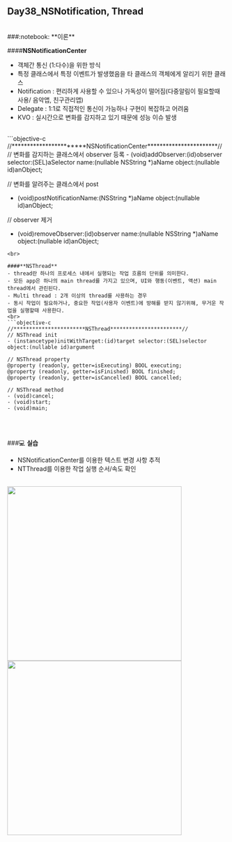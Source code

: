 Day38_NSNotification, Thread
--
<br>
###:notebook: **이론**

####**NSNotificationCenter**
- 객체간 통신 (1:다수)을 위한 방식
- 특정 클래스에서 특정 이벤트가 발생했음을 타 클래스의 객체에게 알리기 위한 클래스
- Notification : 편리하게 사용할 수 있으나 가독성이 떨어짐(다중알림이 필요할때 사용/ 음악앱, 친구관리앱)
- Delegate : 1:1로 직접적인 통신이 가능하나 구현이 복잡하고 어려움
- KVO : 실시간으로 변화를 감지하고 있기 때문에 성능 이슈 발생
<br>
```objective-c
//***********************NSNotificationCenter***********************//
// 변화를 감지하는 클래스에서 observer 등록
- (void)addObserver:(id)observer   
selector:(SEL)aSelector 
name:(nullable NSString *)aName 
object:(nullable id)anObject;

// 변화를 알려주는 클래스에서 post
- (void)postNotificationName:(NSString *)aName object:(nullable id)anObject;

// observer 제거
- (void)removeObserver:(id)observer name:(nullable NSString *)aName object:(nullable id)anObject;
```
<br>

####**NSThread**
- thread란 하나의 프로세스 내에서 실행되는 작업 흐름의 단위를 의미한다.
- 모든 app은 하나의 main thread를 가지고 있으며, UI와 행동(이벤트, 액션) main thread에서 관린된다.
- Multi thread : 2개 이상의 thread를 사용하는 경우
- 동시 작업이 필요하거나, 중요한 작업(사용자 이벤트)에 방해를 받지 않기위해, 무거운 작업을 실행할때 사용한다.
<br>
```objective-c
//***********************NSThread***********************//
// NSThread init
- (instancetype)initWithTarget:(id)target selector:(SEL)selector object:(nullable id)argument

// NSThread property
@property (readonly, getter=isExecuting) BOOL executing;
@property (readonly, getter=isFinished) BOOL finished;
@property (readonly, getter=isCancelled) BOOL cancelled;

// NSThread method
- (void)cancel;
- (void)start;
- (void)main;
```
<br>
<br>

###:computer: **실습**
- NSNotificationCenter를 이용한 텍스트 변경 사항 추적
- NTThread를 이용한 작업 실행 순서/속도 확인


<br>
<img src="https://github.com/MijeongJeon/FAST-CAMPUS_iOS-SCHOOL/blob/master/Daily Study/images/Day38_160616(NSNotification)1.png?" width="400px" />

<br>
<img src="https://github.com/MijeongJeon/FAST-CAMPUS_iOS-SCHOOL/blob/master/Daily Study/images/Day38_160616(NSNotification)2.png?" width="400px" />

